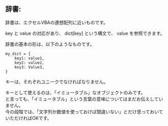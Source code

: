 ## 辞書:

辞書は、エクセルVBAの連想配列に近いものです。

key と value の対応があり、 dict[key] という構文で、 value を参照できます。

辞書の基本の形は、以下のようなものです。

```
my_dict = {
    key1: value1,
    key2: value2,
    key3: Value3,
}
```

キーは、それぞれユニークでなければなりません。

キーとして使えるのは、「イミュータブル」なオブジェクトのみです。  
と言っても、「イミュータブル」という言葉の意味についてはまだお伝えしていません。  
今の段階では、「文字列か数値を使っておけば間違いない」とだけ思っておいていただければOKです。
